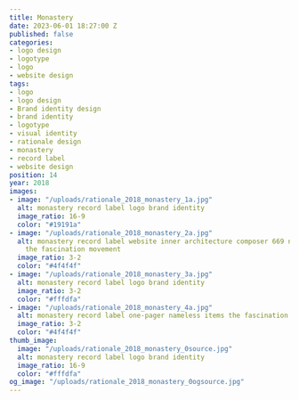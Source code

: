 ```yaml
---
title: Monastery
date: 2023-06-01 18:27:00 Z
published: false
categories:
- logo design
- logotype
- logo
- website design
tags:
- logo
- logo design
- Brand identity design
- brand identity
- logotype
- visual identity
- rationale design
- monastery
- record label
- website design
position: 14
year: 2018
images:
- image: "/uploads/rationale_2018_monastery_1a.jpg"
  alt: monastery record label logo brand identity
  image_ratio: 16-9
  color: "#19191a"
- image: "/uploads/rationale_2018_monastery_2a.jpg"
  alt: monastery record label website inner architecture composer 669 nameless items
    the fascination movement
  image_ratio: 3-2
  color: "#4f4f4f"
- image: "/uploads/rationale_2018_monastery_3a.jpg"
  alt: monastery record label logo brand identity
  image_ratio: 3-2
  color: "#fffdfa"
- image: "/uploads/rationale_2018_monastery_4a.jpg"
  alt: monastery record label one-pager nameless items the fascination movement
  image_ratio: 3-2
  color: "#4f4f4f"
thumb_image:
  image: "/uploads/rationale_2018_monastery_0source.jpg"
  alt: monastery record label logo brand identity
  image_ratio: 16-9
  color: "#fffdfa"
og_image: "/uploads/rationale_2018_monastery_0ogsource.jpg"
---
```


